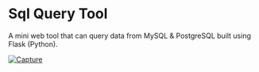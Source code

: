 # Sql Query Tool

A mini web tool that can query data from MySQL & PostgreSQL built using Flask (Python).

[![Capture](https://user-images.githubusercontent.com/41087857/117048460-a4cf0c00-ad30-11eb-92b5-ef7de89595ab.PNG)](https://youtu.be/lmj6xBSNFKE)

